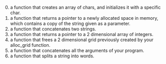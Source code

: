 0. a function that creates an array of chars, and initializes it with a specific char.
1. a function that returns a pointer to a newly allocated space in memory, which contains a copy of the string given as a parameter.
2. a function that concatenates two strings.
3. a function that returns a pointer to a 2 dimensional array of integers.
4. a function that frees a 2 dimensional grid previously created by your alloc_grid function.
5. a function that concatenates all the arguments of your program.
6. a function that splits a string into words.
